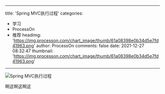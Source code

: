 
---
title: 'Spring MVC执行过程'
categories: 
 - 学习
 - ProcessOn
 - 推荐
headimg: 'https://img.processon.com/chart_image/thumb/61a08398e0b34d5e7fd41963.png'
author: ProcessOn
comments: false
date: 2021-12-27 08:32:47
thumbnail: 'https://img.processon.com/chart_image/thumb/61a08398e0b34d5e7fd41963.png'
---

<div>   
<img class="thumb" alt="Spring MVC执行过程" src="https://img.processon.com/chart_image/thumb/61a08398e0b34d5e7fd41963.png" referrerpolicy="no-referrer">
<p>啊这啊这啊这</p>  
</div>
            
